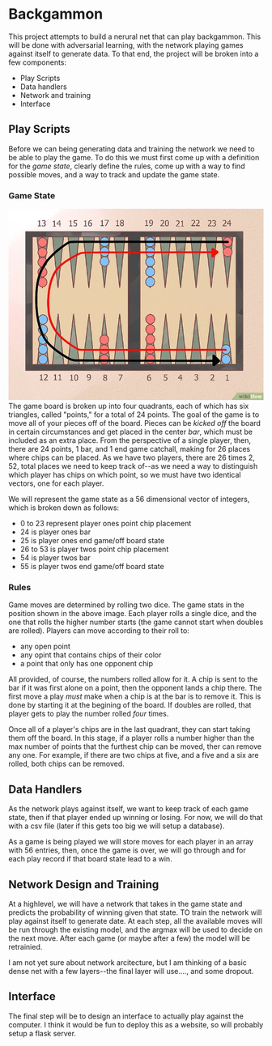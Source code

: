 # Backgammon
This project attempts to build a nerural net that can play backgammon. This will be done with adversarial learning, with the network playing games against itself to generate data. To that end, the project will be broken into a few components:

- Play Scripts
- Data handlers
- Network and training
- Interface

## Play Scripts
Before we can being generating data and training the network we need to be able to play the game. To do this we must first come up with a definition for the *game state*, clearly define the rules, come up with a way to find possible moves, and a way to track and update the game state. 

### Game State
![board](/images/board_setup.jpg)
The game board is broken up into four quadrants, each of which has six triangles, called "points," for a total of 24 points. The goal of the game is to move all of your pieces off of the board. Pieces can be *kicked off* the board in certain circumstances and get placed in the center *bar*, which must be included as an extra place. From the perspective of a single player, then, there are 24 points, 1 bar, and 1 end game catchall, making for 26 places where chips can be placed. As we have two players, there are 26 times 2, 52, total places we need to keep track of--as we need a way to distinguish which player has chips on which point, so we must have two identical vectors, one for each player. 

We will represent the game state as a 56 dimensional vector of integers, which is broken down as follows:

- 0 to 23 represent player ones point chip placement
- 24 is player ones bar
- 25 is player ones end game/off board state
- 26 to 53 is player twos point chip placement
- 54 is player twos bar
- 55 is player twos end game/off board state

### Rules
Game moves are determined by rolling two dice. The game stats in the position shown in the above image. Each player rolls a single dice, and the one that rolls the higher number starts (the game cannot start when doubles are rolled). Players can move according to their roll to:

- any open point
- any opint that contains chips of their color
- a point that only has one opponent chip

All provided, of course, the numbers rolled allow for it. A chip is sent to the bar if it was first alone on a point, then the opponent lands a chip there. The first move a play *must* make when a chip is at the bar is to remove it. This is done by starting it at the begining of the board. If doubles are rolled, that player gets to play the number rolled *four* times. 

Once all of a player's chips are in the last quadrant, they can start taking them off the board. In this stage, if a player rolls a number higher than the max number of points that the furthest chip can be moved, ther can remove any one. For example, if there are two chips at five, and a five and a six are rolled, both chips can be removed. 

## Data Handlers
As the network plays against itself, we want to keep track of each game state, then if that player ended up winning or losing. For now, we will do that with a csv file (later if this gets too big we will setup a database). 

As a game is being played we will store moves for each player in an array with 56 entries, then, once the game is over, we will go through and for each play record if that board state lead to a win. 

## Network Design and Training
At a highlevel, we will have a network that takes in the game state and predicts the probability of winning given that state. TO train the network will play against itself to generate date. At each step, all the available moves will be run through the existing model, and the argmax will be used to decide on the next move. After each game (or maybe after a few) the model will be retrainied. 

I am not yet sure about network arcitecture, but I am thinking of a basic dense net with a few layers--the final layer will use...., and some dropout. 

## Interface
The final step will be to design an interface to actually play against the computer. I think it would be fun to deploy this as a website, so will probably setup a flask server. 